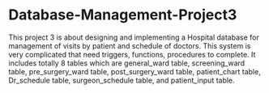 # Database-Management-Project3
This project 3 is about designing and implementing a Hospital database for management of visits by patient and schedule of doctors. This system is very complicated that need triggers, functions, procedures to complete. It includes totally 8 tables which are general_ward table, screening_ward table, pre_surgery_ward table, post_surgery_ward table, patient_chart table, Dr_schedule table, surgeon_schedule table, and patient_input table.

